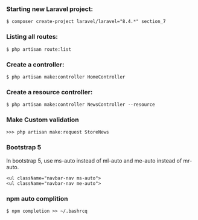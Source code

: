 ### Starting new Laravel project:

    $ composer create-project laravel/laravel="8.4.*" section_7




### Listing all routes:

    $ php artisan route:list




### Create a controller:

    $ php artisan make:controller HomeController




### Create a resource controller:

    $ php artisan make:controller NewsController --resource




### Make Custom validation

    >>> php artisan make:request StoreNews


### Bootstrap 5
In bootstrap 5, use ms-auto instead of ml-auto and me-auto instead of mr-auto.

    <ul className="navbar-nav ms-auto">
    <ul className="navbar-nav me-auto">


### npm auto complition

    $ npm completion >> ~/.bashrcq

